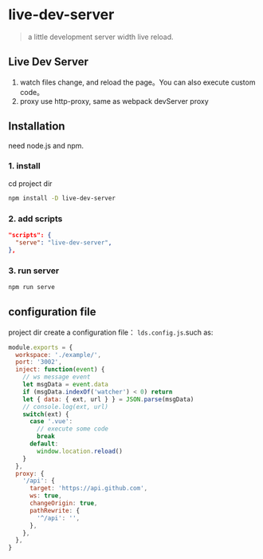 # live-dev-server
> a little development server width live reload.

## Live Dev Server
1. watch files change, and reload the page。You can also execute custom code。
2. proxy use http-proxy, same as webpack devServer proxy

## Installation
need node.js and npm.

### 1. install
cd project dir

```bash
npm install -D live-dev-server
```

### 2. add scripts
```json
"scripts": {
  "serve": "live-dev-server",
},
```

### 3. run server
```bash
npm run serve
```

## configuration file
project dir create a configuration file： `lds.config.js`.such as:
```js
module.exports = {
  workspace: './example/',
  port: '3002',
  inject: function(event) {
    // ws message event
    let msgData = event.data
    if (msgData.indexOf('watcher') < 0) return
    let { data: { ext, url } } = JSON.parse(msgData)
    // console.log(ext, url)
    switch(ext) {
      case '.vue':
        // execute some code
        break
      default:
        window.location.reload()
    }
  },
  proxy: {
    '/api': {
      target: 'https://api.github.com',
      ws: true,
      changeOrigin: true,
      pathRewrite: {
        '^/api': '',
      },
    },
  },
}
```